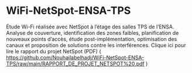 # WiFi-NetSpot-ENSA-TPS
Étude Wi-Fi réalisée avec NetSpot à l’étage des salles TPS de l’ENSA. Analyse de couverture, identification des zones faibles, planification de nouveaux points d’accès, étude post-implémentation, optimisation des canaux et proposition de solutions contre les interférences. 
Clique ici pour lire le rapport du projet NetSpot (PDF) ( https://github.com/Nouhailabelhadj/WiFi-NetSpot-ENSA-TPS/raw/main/RAPPORT_DE_PROJET_NETSPOT%20.pdf )
